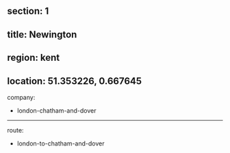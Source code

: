 section: 1
----
title: Newington
----
region: kent
----
location: 51.353226, 0.667645
----
company:
- london-chatham-and-dover
----
route:
- london-to-chatham-and-dover
